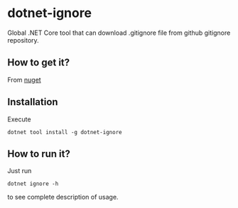 # dotnet-ignore
Global .NET Core tool that can download .gitignore file from github gitignore repository.

## How to get it?
From [nuget](https://www.nuget.org/packages/dotnet-ignore)

## Installation
Execute 
```
dotnet tool install -g dotnet-ignore
```

## How to run it? 

Just run

```
dotnet ignore -h
```

to see complete description of usage.
